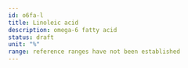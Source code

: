 ```yaml
---
id: o6fa-l
title: Linoleic acid
description: omega-6 fatty acid
status: draft
unit: "%"
range: reference ranges have not been established
---
```

